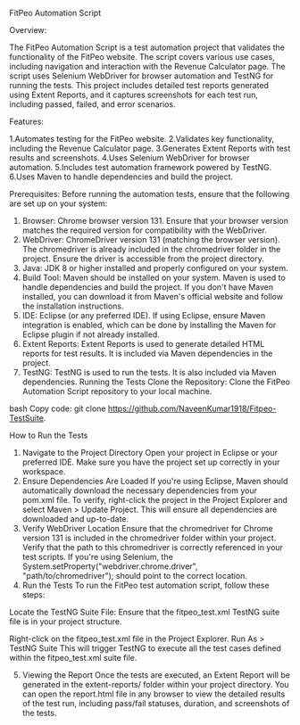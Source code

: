 FitPeo Automation Script

Overview:

The FitPeo Automation Script is a test automation project that validates the functionality of the FitPeo website. The script covers various use cases, including navigation and interaction with the Revenue Calculator page. The script uses Selenium WebDriver for browser automation and TestNG for running the tests.
This project includes detailed test reports generated using Extent Reports, and it captures screenshots for each test run, including passed, failed, and error scenarios.

Features:

1.Automates testing for the FitPeo website.
2.Validates key functionality, including the Revenue Calculator page.
3.Generates Extent Reports with test results and screenshots.
4.Uses Selenium WebDriver for browser automation.
5.Includes test automation framework powered by TestNG.
6.Uses Maven to handle dependencies and build the project.

Prerequisites:
Before running the automation tests, ensure that the following are set up on your system:
1. Browser:
Chrome browser version 131.
Ensure that your browser version matches the required version for compatibility with the WebDriver.
2. WebDriver:
ChromeDriver version 131 (matching the browser version).
The chromedriver is already included in the chromedriver folder in the project. Ensure the driver is accessible from the project directory.
3. Java:
JDK 8 or higher installed and properly configured on your system.
4. Build Tool:
Maven should be installed on your system. Maven is used to handle dependencies and build the project.
If you don't have Maven installed, you can download it from Maven's official website and follow the installation instructions.
5. IDE:
Eclipse (or any preferred IDE).
If using Eclipse, ensure Maven integration is enabled, which can be done by installing the Maven for Eclipse plugin if not already installed.
6. Extent Reports:
Extent Reports is used to generate detailed HTML reports for test results. It is included via Maven dependencies in the project.
7. TestNG:
TestNG is used to run the tests. It is also included via Maven dependencies.
Running the Tests
Clone the Repository: Clone the FitPeo Automation Script repository to your local machine.

bash
Copy code:
git clone https://github.com/NaveenKumar1918/Fitpeo-TestSuite.

 How to Run the Tests
1. Navigate to the Project Directory
Open your project in Eclipse or your preferred IDE. Make sure you have the project set up correctly in your workspace.
2. Ensure Dependencies Are Loaded
If you're using Eclipse, Maven should automatically download the necessary dependencies from your pom.xml file.
To verify, right-click the project in the Project Explorer and select Maven > Update Project. This will ensure all dependencies are downloaded and up-to-date.
3. Verify WebDriver Location
Ensure that the chromedriver for Chrome version 131 is included in the chromedriver folder within your project.
Verify that the path to this chromedriver is correctly referenced in your test scripts. If you're using Selenium, the System.setProperty("webdriver.chrome.driver", "path/to/chromedriver"); should point to the correct location.
4. Run the Tests
To run the FitPeo test automation script, follow these steps:

Locate the TestNG Suite File: Ensure that the fitpeo_test.xml TestNG suite file is in your project structure.

Right-click on the fitpeo_test.xml file in the Project Explorer.
Run As > TestNG Suite
This will trigger TestNG to execute all the test cases defined within the fitpeo_test.xml suite file.

5. Viewing the Report
Once the tests are executed, an Extent Report will be generated in the extent-reports/ folder within your project directory.
You can open the report.html file in any browser to view the detailed results of the test run, including pass/fail statuses, duration, and screenshots of the tests.

